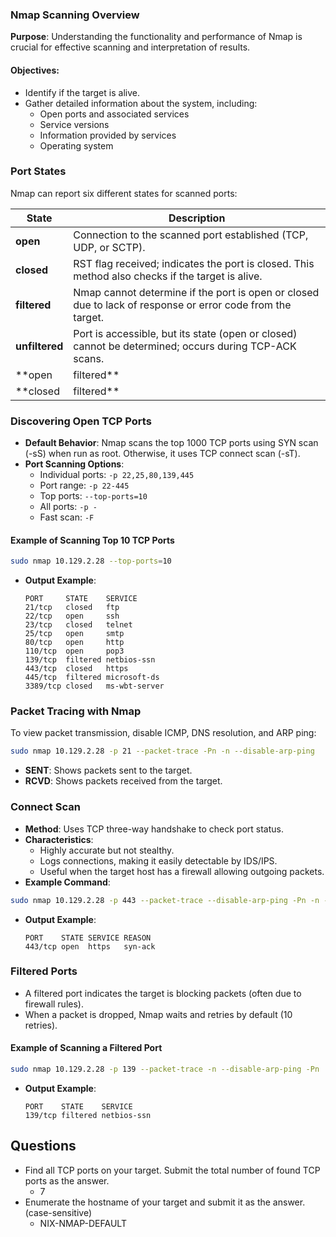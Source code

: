 ### Nmap Scanning Overview
**Purpose**: Understanding the functionality and performance of Nmap is crucial for effective scanning and interpretation of results.

#### Objectives:
- Identify if the target is alive.
- Gather detailed information about the system, including:
  - Open ports and associated services
  - Service versions
  - Information provided by services
  - Operating system

### Port States
Nmap can report six different states for scanned ports:

| State            | Description                                                                                                         |
|------------------|---------------------------------------------------------------------------------------------------------------------|
| **open**         | Connection to the scanned port established (TCP, UDP, or SCTP).                                                  |
| **closed**       | RST flag received; indicates the port is closed. This method also checks if the target is alive.                  |
| **filtered**     | Nmap cannot determine if the port is open or closed due to lack of response or error code from the target.        |
| **unfiltered**   | Port is accessible, but its state (open or closed) cannot be determined; occurs during TCP-ACK scans.            |
| **open|filtered** | No response received; indicates a firewall or packet filter may be protecting the port.                            |
| **closed|filtered**| Indicates that it was impossible to determine if the port is closed or filtered; occurs in IP ID idle scans.     |

### Discovering Open TCP Ports
- **Default Behavior**: Nmap scans the top 1000 TCP ports using SYN scan (-sS) when run as root. Otherwise, it uses TCP connect scan (-sT).
- **Port Scanning Options**:
  - Individual ports: `-p 22,25,80,139,445`
  - Port range: `-p 22-445`
  - Top ports: `--top-ports=10`
  - All ports: `-p -`
  - Fast scan: `-F`

#### Example of Scanning Top 10 TCP Ports
```bash
sudo nmap 10.129.2.28 --top-ports=10
```
- **Output Example**:
  ```
  PORT     STATE    SERVICE
  21/tcp   closed   ftp
  22/tcp   open     ssh
  23/tcp   closed   telnet
  25/tcp   open     smtp
  80/tcp   open     http
  110/tcp  open     pop3
  139/tcp  filtered netbios-ssn
  443/tcp  closed   https
  445/tcp  filtered microsoft-ds
  3389/tcp closed   ms-wbt-server
  ```

### Packet Tracing with Nmap
To view packet transmission, disable ICMP, DNS resolution, and ARP ping:

```bash
sudo nmap 10.129.2.28 -p 21 --packet-trace -Pn -n --disable-arp-ping
```
- **SENT**: Shows packets sent to the target.
- **RCVD**: Shows packets received from the target.

### Connect Scan
- **Method**: Uses TCP three-way handshake to check port status.
- **Characteristics**:
  - Highly accurate but not stealthy.
  - Logs connections, making it easily detectable by IDS/IPS.
  - Useful when the target host has a firewall allowing outgoing packets.
- **Example Command**:
```bash
sudo nmap 10.129.2.28 -p 443 --packet-trace --disable-arp-ping -Pn -n --reason -sT
```
- **Output Example**:
  ```
  PORT    STATE SERVICE REASON
  443/tcp open  https   syn-ack
  ```

### Filtered Ports
- A filtered port indicates the target is blocking packets (often due to firewall rules).
- When a packet is dropped, Nmap waits and retries by default (10 retries).

#### Example of Scanning a Filtered Port
```bash
sudo nmap 10.129.2.28 -p 139 --packet-trace -n --disable-arp-ping -Pn
```
- **Output Example**:
  ```
  PORT    STATE    SERVICE
  139/tcp filtered netbios-ssn
  ```

## Questions
- Find all TCP ports on your target. Submit the total number of found TCP ports as the answer.
	- 7
- Enumerate the hostname of your target and submit it as the answer. (case-sensitive)
	- NIX-NMAP-DEFAULT
